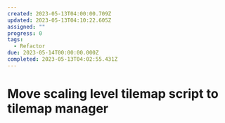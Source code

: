 ```yaml
---
created: 2023-05-13T04:00:00.709Z
updated: 2023-05-13T04:10:22.605Z
assigned: ""
progress: 0
tags:
  - Refactor
due: 2023-05-14T00:00:00.000Z
completed: 2023-05-13T04:02:55.431Z
---
```


# Move scaling level tilemap script to tilemap manager
